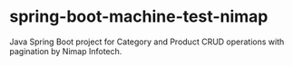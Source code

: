 # spring-boot-machine-test-nimap
Java Spring Boot project for Category and Product CRUD operations with pagination by Nimap Infotech.
